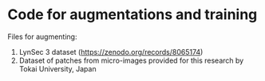 # Code for augmentations and training

Files for augmenting:
1. LynSec 3 dataset (https://zenodo.org/records/8065174) 
2. Dataset of patches from micro-images provided for this research by Tokai University, Japan

